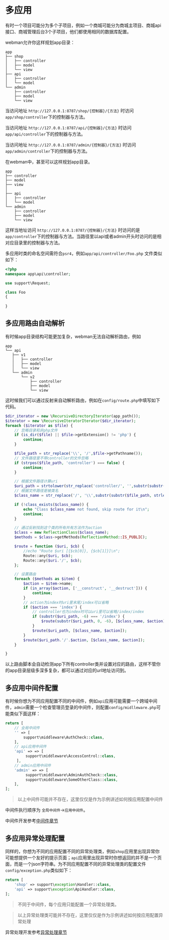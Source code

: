 # 多应用
有时一个项目可能分为多个子项目，例如一个商城可能分为商城主项目、商城api接口、商城管理后台3个子项目，他们都使用相同的数据库配置。

webman允许你这样规划app目录：
```
app
├── shop
│   ├── controller
│   ├── model
│   └── view
├── api
│   ├── controller
│   └── model
└── admin
    ├── controller
    ├── model
    └── view
```
当访问地址 `http://127.0.0.1:8787/shop/{控制器}/{方法}` 时访问`app/shop/controller`下的控制器与方法。

当访问地址 `http://127.0.0.1:8787/api/{控制器}/{方法}` 时访问`app/api/controller`下的控制器与方法。

当访问地址 `http://127.0.0.1:8787/admin/{控制器}/{方法}` 时访问`app/admin/controller`下的控制器与方法。

在webman中，甚至可以这样规划app目录。
```
app
├── controller
├── model
├── view
│
├── api
│   ├── controller
│   └── model
└── admin
    ├── controller
    ├── model
    └── view
```

这样当地址访问 `http://127.0.0.1:8787/{控制器}/{方法}` 时访问的是`app/controller`下的控制器与方法。当路径里以api或者admin开头时访问的是相对应目录里的控制器与方法。

多应用时类的命名空间需符合`psr4`，例如`app/api/controller/Foo.php` 文件类似如下：

```php
<?php
namespace app\api\controller;

use support\Request;

class Foo
{
    
}

```

## 多应用路由自动解析
有时候app目录结构可能更加复杂，webman无法自动解析路由，例如
```
app
└── api
   ├── v1
   │   ├── controller
   │   ├── model
   │   └── view
   └── admin
       └── v2
           ├── controller
           ├── model
           └── view

```

这时候我们可以通过反射来自动解析路由，例如在`config/route.php`中填写如下代码。

```php
$dir_iterator = new \RecursiveDirectoryIterator(app_path());
$iterator = new \RecursiveIteratorIterator($dir_iterator);
foreach ($iterator as $file) {
    // 忽略目录和非php文件
    if (is_dir($file) || $file->getExtension() != 'php') {
        continue;
    }

    $file_path = str_replace('\\', '/',$file->getPathname());
    // 文件路径里不带controller的文件忽略
    if (strpos($file_path, 'controller') === false) {
        continue;
    }

    // 根据文件路径计算uri
    $uri_path = strtolower(str_replace('controller/', '',substr(substr($file_path, strlen(base_path())), 0, -4)));
    // 根据文件路径是被类名
    $class_name = str_replace('/', '\\',substr(substr($file_path, strlen(base_path())), 0, -4));

    if (!class_exists($class_name)) {
        echo "Class $class_name not found, skip route for it\n";
        continue;
    }

    // 通过反射找到这个类的所有共有方法作为action
    $class = new ReflectionClass($class_name);
    $methods = $class->getMethods(ReflectionMethod::IS_PUBLIC);

    $route = function ($uri, $cb) {
        //echo "Route $uri [{$cb[0]}, {$cb[1]}]\n";
        Route::any($uri, $cb);
        Route::any($uri.'/', $cb);
    };

    // 设置路由
    foreach ($methods as $item) {
        $action = $item->name;
        if (in_array($action, ['__construct', '__destruct'])) {
            continue;
        }
        // action为index时uri里末尾/index可以省略
        if ($action === 'index') {
            // controller也为index时可以uri里可以省略/index/index
            if (substr($uri_path, -6) === '/index') {
                $route(substr($uri_path, 0, -6), [$class_name, $action]);
            }
            $route($uri_path, [$class_name, $action]);
        }
        $route($uri_path.'/'.$action, [$class_name, $action]);
    }

}
```
以上路由脚本会自动检测app下所有controller类并设置对应的路由，这样不管你的app目录层级多深多复杂，都可以通过对应的url地址访问到。

## 多应用中间件配置
有时候你想为不同应用配置不同的中间件，例如`api`应用可能需要一个跨域中间件，`admin`需要一个检查管理员登录的中间件，则配置`config/midlleware.php`可能类似下面这样：
```php
return [
    // 全局中间件
    '' => [
        support\middleware\AuthCheck::class,
    ],
    // api应用中间件
    'api' => => [
         support\middleware\AccessControl::class,
     ],
    // admin应用中间件
    'admin' => => [
         support\middleware\AdminAuthCheck::class,
         support\middleware\SomeOtherClass::class,
    ],
];
```
> 以上中间件可能并不存在，这里仅仅是作为示例讲述如何按应用配置中间件

中间件执行顺序为 `全局中间件`->`应用中间件`。

中间件开发参考[中间件章节](middleware.md)

## 多应用异常处理配置
同样的，你想为不同的应用配置不同的异常处理类，例如`shop`应用里出现异常你可能想提供一个友好的提示页面；`api`应用里出现异常时你想返回的并不是一个页面，而是一个json字符串。为不同应用配置不同的异常处理类的配置文件`config/exception.php`类似如下：
```php
return [
    'shop' => support\exception\Handler::class,
    'api' => support\exception\ApiHandler::class,
];
```
> 不同于中间件，每个应用只能配置一个异常处理类。

> 以上异常处理类可能并不存在，这里仅仅是作为示例讲述如何按应用配置异常处理

异常处理开发参考[异常处理章节](exception.md)